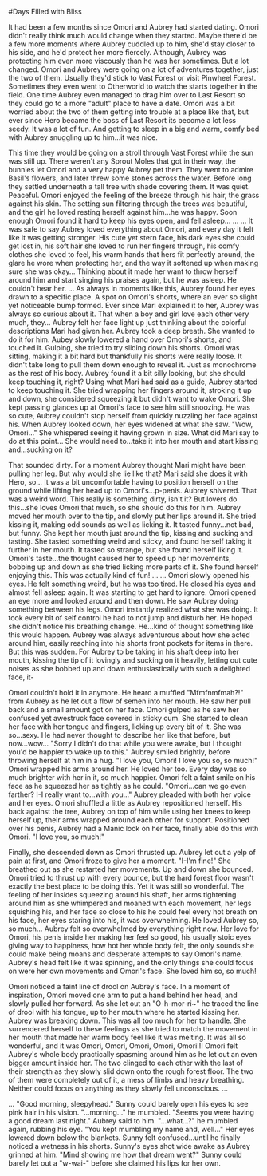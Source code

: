#Days Filled with Bliss

It had been a few months since Omori and Aubrey had started dating.
Omori didn't really think much would change when they started. Maybe there'd be a few more moments where Aubrey cuddled up to him, she'd stay closer to his side, and he'd protect her more fiercely. Although, Aubrey was protecting him even more viscously than he was her sometimes.
But a lot changed. Omori and Aubrey were going on a lot of adventures together, just the two of them. Usually they'd stick to Vast Forest or visit Pinwheel Forest. Sometimes they even went to Otherworld to watch the starts together in the field. One time Aubrey even managed to drag him over to Last Resort so they could go to a more "adult" place to have a date. Omori was a bit worried about the two of them getting into trouble at a place like that, but ever since Hero became the boss of Last Resort its become a lot less seedy. It was a lot of fun.
And getting to sleep in a big and warm, comfy bed with Aubrey snuggling up to him...it was nice.

This time they would be going on a stroll through Vast Forest while the sun was still up. There weren't any Sprout Moles that got in their way, the bunnies let Omori and a very happy Aubrey pet them. They went to admire Basil's flowers, and later threw some stones across the water. Before long they settled underneath a tall tree with shade covering  them. It was quiet. Peaceful. Omori enjoyed the feeling of the breeze through his hair, the grass against his skin. The setting sun filtering through the trees was beautiful, and the girl he loved resting herself against him...he was happy.
Soon enough Omori found it hard to keep his eyes open, and fell asleep...
...
...
It was safe to say Aubrey loved everything about Omori, and every day it felt like it was getting stronger.
His cute yet stern face, his dark eyes she could get lost in, his soft hair she loved to run her fingers through, his comfy clothes she loved to feel, his warm hands that hers fit perfectly around, the glare he wore when protecting her, and the way it softened up when making sure she was okay...
Thinking about it made her want to throw herself around him and start singing his praises again, but he was asleep. He couldn't hear her.
...
As always in moments like this, Aubrey found her eyes drawn to a specific place. A spot on Omori's shorts, where an ever so slight yet noticeable bump formed. Ever since Mari explained it to her, Aubrey was always so curious about it. That when a boy and girl love each other very much, they...
Aubrey felt her face light up just thinking about the colorful descriptions Mari had given her. Aubrey took a deep breath. She wanted to do it for him.
Aubey slowly lowered a hand over Omori's shorts, and touched it. Gulping, she tried to try sliding down his shorts. Omori was sitting, making it a bit hard but thankfully his shorts were really loose. It didn't take long to pull them down enough to reveal it.
Just as monochrome as the rest of his body. Aubrey found it a bit silly looking, but she should keep touching it, right? Using what Mari had said as a guide, Aubrey started to keep touching it. She tried wrapping her fingers around it, stroking it up and down, she considered squeezing it but didn't want to wake Omori. She kept passing glances up at Omori's face to see him still snoozing. He was so cute, Aubrey couldn't stop herself from quickly nuzzling her face against his. When Aubrey looked down, her eyes widened at what she saw. "Wow, Omori..." She whispered seeing it having grown in size. What did Mari say to do at this point... She would need to...take it into her mouth and start kissing and...sucking on it?

That sounded dirty. For a moment Aubrey thought Mari might have been pulling her leg. But why would she lie like that? Mari said she does it with Hero, so... It was a bit uncomfortable having to position herself on the ground while lifting her head up to Omori's...p-penis. Aubrey shivered. That was a weird word. This really is something dirty, isn't it? But lovers do this...she loves Omori that much, so she should do this for him.
Aubrey moved her mouth over to the tip, and slowly put her lips around it. She tried kissing it, making odd sounds as well as licking it. It tasted funny...not bad, but funny. She kept her mouth just around the tip, kissing and sucking and tasting. She tasted something weird and sticky, and found herself taking it further in her mouth. It tasted so strange, but she found herself liking it. Omori's taste...the thought caused her to speed up her movements, bobbing up and down as she tried licking more parts of it. She found herself enjoying this. This was actually kind of fun!
...
...
Omori slowly opened his eyes. He felt something weird, but he was too tired. He closed his eyes and almost fell asleep again. It was starting to get hard to ignore. Omori opened an eye more and looked around and then down. He saw Aubrey doing something between his legs. Omori instantly realized what she was doing. It took every bit of self control he had to not jump and disturb her. He hoped she didn't notice his breathing change.
He...kind of thought something like this would happen. Aubrey was always adventurous about how she acted around him, easily reaching into his shorts front pockets for items in there. But this was sudden. For Aubrey to be taking in his shaft deep into her mouth, kissing the tip of it lovingly and sucking on it heavily, letting out cute noises as she bobbed up and down enthusiastically with such a delighted face, it-

Omori couldn't hold it in anymore. He heard a muffled "Mfmfnmfmah?!" from Aubrey as he let out a flow of semen into her mouth. He saw her pull back and a small amount got on her face. Omori gulped as he saw her confused yet awestruck face covered in sticky cum. She started to clean her face with her tongue and fingers, licking up every bit of it. She was so...sexy. He had never thought to describe her like that before, but now...wow...
"Sorry I didn't do that while you were awake, but I thought you'd be happier to wake up to this." Aubrey smiled brightly, before throwing herself at him in a hug. "I love you, Omori! I love you so, so much!" Omori wrapped his arms around her. He loved her too. Every day was so much brighter with her in it, so much happier. Omori felt a faint smile on his face as he squeezed her as tightly as he could.
"Omori...can we go even farther? I-I really want to...with you..." Aubrey pleaded with both her voice and her eyes. Omori shuffled a little as Aubrey repositioned herself. His back against the tree, Aubrey on top of him while using her knees to keep herself up, their arms wrapped around each other for support. Positioned over his penis, Aubrey had a Manic look on her face, finally able do this with Omori. "I love you, so much!"

Finally, she descended down as Omori thrusted up. Aubrey let out a yelp of pain at first, and Omori froze to give her a moment. "I-I'm fine!" She breathed out as she restarted her movements. Up and down she bounced. Omori tried to thrust up with every bounce, but the hard forest floor wasn't exactly the best place to be doing this. Yet it was still so wonderful. The feeling of her insides squeezing around his shaft, her arms tightening around him as she whimpered and moaned with each movement, her legs squishing his, and her face so close to his he could feel every hot breath on his face, her eyes staring into his, it was overwhelming. He loved Aubrey so, so much...
Aubrey felt so overwhelmed by everything right now. Her love for Omori, his penis inside her making her feel so good, his usually stoic eyes giving way to happiness, how hot her whole body felt, the only sounds she could make being moans and desperate attempts to say Omori's name. Aubrey's head felt like it was spinning, and the only things she could focus on were her own movements and Omori's face. She loved him so, so much!

Omori noticed a faint line of drool on Aubrey's face. In a moment of inspiration, Omori moved one arm to put a hand behind her head, and slowly pulled her forward. As she let out an "O-h-mor-ri~" he traced the line of drool with his tongue, up to her mouth where he started kissing her.
Aubrey was breaking down. This was all too much for her to handle. She surrendered herself to these feelings as she tried to match the movement in her mouth that made her warm body feel like it was melting. It was all so wonderful, and it was Omori, Omori, Omori, Omori, Omori!!!
Omori felt Aubrey's whole body practically spasming around him as he let out an even bigger amount inside her. The two clinged to each other with the last of their strength as they slowly slid down onto the rough forest floor. The two of them were completely out of it, a mess of limbs and heavy breathing. Neither could focus on anything as they slowly fell unconscious.
...

...
"Good morning, sleepyhead."
Sunny could barely open his eyes to see pink hair in his vision. "...morning..." he mumbled.
"Seems you were having a good dream last night." Aubrey said to him. "...what...?" he mumbled again, rubbing his eye.
"You kept mumbling my name and, well..." Her eyes lowered down below the blankets. Sunny felt confused...until he finally noticed a wetness in his shorts. Sunny's eyes shot wide awake as Aubrey grinned at him. "Mind showing me how that dream went?"
Sunny could barely let out a "w-wai-" before she claimed his lips for her own.
